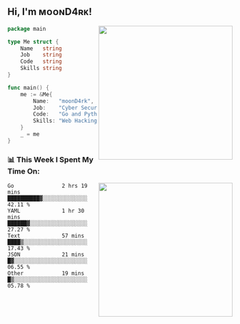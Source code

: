 <h2> Hi, I'm ᴍᴏᴏɴD4ʀᴋ!</h2>
<img align='right' src="https://github-readme-stats.vercel.app/api?username=moond4rk&show_icons=true&theme=radical" width="300">


```go
package main

type Me struct {
	Name   string
	Job    string
	Code   string
	Skills string
}

func main() {
	me := &Me{
		Name:   "moonD4rk",
		Job:    "Cyber Security Engineer",
		Code:   "Go and Python and Others",
		Skills: "Web Hacking ^o^",
	}
	_ = me
}
```



<h3>📊 This Week I Spent My Time On:</h3>
<img align='right' src="https://spotify-github-profile.vercel.app/api/view?uid=dayjackson56081&cover_image=true&theme=novatorem" width="300">

<!--START_SECTION:waka-->

```text
Go               2 hrs 19 mins   ██████████▓░░░░░░░░░░░░░░   42.11 %
YAML             1 hr 30 mins    ██████▓░░░░░░░░░░░░░░░░░░   27.27 %
Text             57 mins         ████▒░░░░░░░░░░░░░░░░░░░░   17.43 %
JSON             21 mins         █▓░░░░░░░░░░░░░░░░░░░░░░░   06.55 %
Other            19 mins         █▒░░░░░░░░░░░░░░░░░░░░░░░   05.78 %
```

<!--END_SECTION:waka-->

